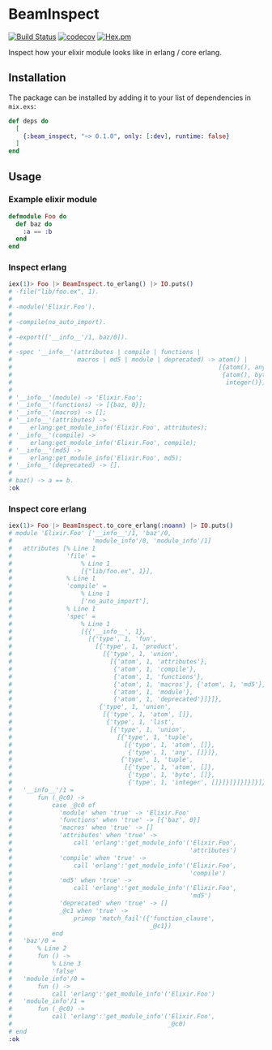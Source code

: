 # BeamInspect

[![Build Status](https://travis-ci.org/appunite/beam_inspect.svg?branch=master)](https://travis-ci.org/appunite/beam_inspect)
[![codecov](https://codecov.io/gh/appunite/beam_inspect/branch/master/graph/badge.svg)](https://codecov.io/gh/appunite/beam_inspect)
[![Hex.pm](https://img.shields.io/hexpm/v/beam_inspect.svg?style=flat&colorB=6B4D90)](https://hex.pm/packages/beam_inspect)

Inspect how your elixir module looks like in erlang / core erlang.

## Installation

The package can be installed by adding it to your list of dependencies in `mix.exs`:

```elixir
def deps do
  [
    {:beam_inspect, "~> 0.1.0", only: [:dev], runtime: false}
  ]
end
```

## Usage

### Example elixir module

```elixir
defmodule Foo do
  def baz do
    :a == :b
  end
end
```

### Inspect erlang

```elixir
iex(1)> Foo |> BeamInspect.to_erlang() |> IO.puts()
# -file("lib/foo.ex", 1).
#
# -module('Elixir.Foo').
#
# -compile(no_auto_import).
#
# -export(['__info__'/1, baz/0]).
#
# -spec '__info__'(attributes | compile | functions |
#                  macros | md5 | module | deprecated) -> atom() |
#                                                         [{atom(), any()} |
#                                                          {atom(), byte(),
#                                                           integer()}].
#
# '__info__'(module) -> 'Elixir.Foo';
# '__info__'(functions) -> [{baz, 0}];
# '__info__'(macros) -> [];
# '__info__'(attributes) ->
#     erlang:get_module_info('Elixir.Foo', attributes);
# '__info__'(compile) ->
#     erlang:get_module_info('Elixir.Foo', compile);
# '__info__'(md5) ->
#     erlang:get_module_info('Elixir.Foo', md5);
# '__info__'(deprecated) -> [].
#
# baz() -> a == b.
:ok
```

### Inspect core erlang

```elixir
iex(1)> Foo |> BeamInspect.to_core_erlang(:noann) |> IO.puts()
# module 'Elixir.Foo' ['__info__'/1, 'baz'/0,
#                      'module_info'/0, 'module_info'/1]
#   attributes [% Line 1
#               'file' =
#                   % Line 1
#                   [{"lib/foo.ex", 1}],
#               % Line 1
#               'compile' =
#                   % Line 1
#                   ['no_auto_import'],
#               % Line 1
#               'spec' =
#                   % Line 1
#                   [{{'__info__', 1},
#                     [{'type', 1, 'fun',
#                       [{'type', 1, 'product',
#                         [{'type', 1, 'union',
#                           [{'atom', 1, 'attributes'},
#                            {'atom', 1, 'compile'},
#                            {'atom', 1, 'functions'},
#                            {'atom', 1, 'macros'}, {'atom', 1, 'md5'},
#                            {'atom', 1, 'module'},
#                            {'atom', 1, 'deprecated'}]}]},
#                        {'type', 1, 'union',
#                         [{'type', 1, 'atom', []},
#                          {'type', 1, 'list',
#                           [{'type', 1, 'union',
#                             [{'type', 1, 'tuple',
#                               [{'type', 1, 'atom', []},
#                                {'type', 1, 'any', []}]},
#                              {'type', 1, 'tuple',
#                               [{'type', 1, 'atom', []},
#                                {'type', 1, 'byte', []},
#                                {'type', 1, 'integer', []}]}]}]}]}]}]}]]
#   '__info__'/1 =
#       fun (_@c0) ->
#           case _@c0 of
#             'module' when 'true' -> 'Elixir.Foo'
#             'functions' when 'true' -> [{'baz', 0}]
#             'macros' when 'true' -> []
#             'attributes' when 'true' ->
#                 call 'erlang':'get_module_info'('Elixir.Foo',
#                                                 'attributes')
#             'compile' when 'true' ->
#                 call 'erlang':'get_module_info'('Elixir.Foo',
#                                                 'compile')
#             'md5' when 'true' ->
#                 call 'erlang':'get_module_info'('Elixir.Foo',
#                                                 'md5')
#             'deprecated' when 'true' -> []
#             _@c1 when 'true' ->
#                 primop 'match_fail'({'function_clause',
#                                      _@c1})
#           end
#   'baz'/0 =
#       % Line 2
#       fun () ->
#           % Line 3
#           'false'
#   'module_info'/0 =
#       fun () ->
#           call 'erlang':'get_module_info'('Elixir.Foo')
#   'module_info'/1 =
#       fun (_@c0) ->
#           call 'erlang':'get_module_info'('Elixir.Foo',
#                                           _@c0)
# end
:ok
```
